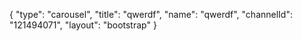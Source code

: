 {
    "type": "carousel",
    "title": "qwerdf",
    "name": "qwerdf",
    "channelId": "121494071",
    "layout": "bootstrap"
}